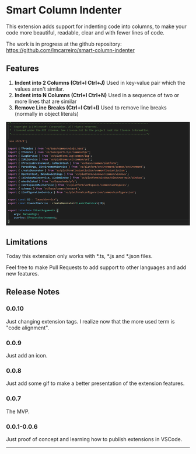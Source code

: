 # Smart Column Indenter

This extension adds support for indenting code into columns, to make your code more beautiful, readable, clear and with fewer lines of code.

The work is in progress at the github repository: https://github.com/lmcarreiro/smart-column-indenter

## Features

1. **Indent into 2 Columns (Ctrl+I Ctrl+J)** Used in key-value pair which the values aren't similar.
2. **Indent into N Columns (Ctrl+I Ctrl+N)** Used in a sequence of two or more lines that are similar
3. **Remove Line Breaks (Ctrl+I Ctrl+I)** Used to remove line breaks (normally in object literals)

![Demo](demo.gif)

## Limitations

Today this extension only works with *.ts, *.js and *.json files. 

Feel free to make Pull Requests to add support to other languages and add new features.

## Release Notes

### 0.0.10

Just changing extension tags. I realize now that the more used term is "code alignment".

### 0.0.9

Just add an icon.

### 0.0.8

Just add some gif to make a better presentation of the extension features.

### 0.0.7

The MVP.

### 0.0.1-0.0.6

Just proof of concept and learning how to publish extensions in VSCode.

-----------------------------------------------------------------------------------------------------------
